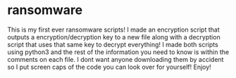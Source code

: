 # ransomware
This is my first ever ransomware scripts! I made an encryption script that outputs a encryption/decryption key to a new file along with a decryption script
that uses that same key to decrypt everything! I made both scripts using python3 and the rest of the information you need to know is within the comments
on each file. I dont want anyone downloading them by accident so I put screen caps of the code you can look over for yourself! Enjoy!
